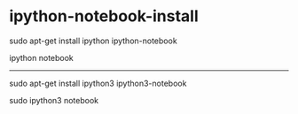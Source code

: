 # ipython-notebook-install

sudo apt-get install ipython ipython-notebook

ipython notebook

-------------------------------

sudo apt-get install ipython3 ipython3-notebook

sudo ipython3 notebook
